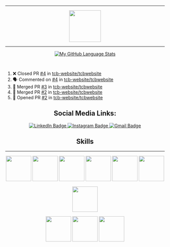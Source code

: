 <hr>
<div id="header" align="center">
  <img src="https://media.giphy.com/media/VdoIFLsMIlwzfKD520/giphy.gif" width="100"/>
  <hr>
</div>

<div align="center">

<!--[![GitHub Streak](http://github-readme-streak-stats.herokuapp.com?user=Anjali2201&theme=highcontrast&hide_border=true&date_format=M%20j%5B%2C%20Y%5D)](https://git.io/streak-stats)-->

[![My GitHub Language Stats](https://github-readme-stats.vercel.app/api/top-langs/?username=Anjali2201&langs_count=5&theme=tokyonight)]()
</div>
<br>

<!-- ##  Recent Activity
<hr> -->
<!--START_SECTION:activity-->
1. ❌ Closed PR [#4](https://github.com/tcb-website/tcbwebsite/pull/4) in [tcb-website/tcbwebsite](https://github.com/tcb-website/tcbwebsite)
2. 🗣 Commented on [#4](https://github.com/tcb-website/tcbwebsite/issues/4) in [tcb-website/tcbwebsite](https://github.com/tcb-website/tcbwebsite)
3. 🎉 Merged PR [#3](https://github.com/tcb-website/tcbwebsite/pull/3) in [tcb-website/tcbwebsite](https://github.com/tcb-website/tcbwebsite)
4. 🎉 Merged PR [#2](https://github.com/tcb-website/tcbwebsite/pull/2) in [tcb-website/tcbwebsite](https://github.com/tcb-website/tcbwebsite)
5. 💪 Opened PR [#2](https://github.com/tcb-website/tcbwebsite/pull/2) in [tcb-website/tcbwebsite](https://github.com/tcb-website/tcbwebsite)
<!--END_SECTION:activity-->


<div id="badges" align="center">

## Social Media Links:
  <a href="https://www.linkedin.com/in/anjallliii/">
    <img src="https://img.shields.io/badge/anjali2201-blue?style=for-the-badge&logo=linkedin&logoColor=white" alt="LinkedIn Badge"/>
  </a>
  <a href="https://www.instagram.com/_anjallliii_/">
    <img src="https://img.shields.io/badge/_anjallliii_-red?style=for-the-badge&logo=instagram&logoColor=white" alt="Instagram Badge"/>
  </a>
  <a href="mailto:anjalikushwaha031@gmail.com">
    <img src="https://img.shields.io/badge/GMail-blue?style=for-the-badge&logo=gmail&logoColor=white" alt="Gmail Badge"/>
  </a>

<br>

  ##  Skills
  <hr>
<img height = "80px" src="https://github.com/yurijserrano/Github-Profile-Readme-Logos/blob/master/others/html.svg"></img>

<img height = "80px" src="https://github.com/yurijserrano/Github-Profile-Readme-Logos/blob/master/others/css.svg" /> 

<img height = "80px" src="https://github.com/yurijserrano/Github-Profile-Readme-Logos/blob/master/programming%20languages/javascript.svg" />
<img height = "80px" src="https://github.com/yurijserrano/Github-Profile-Readme-Logos/blob/master/frameworks/react.svg" />


<img height = "80px" src="https://github.com/yurijserrano/Github-Profile-Readme-Logos/blob/master/text%20editors/vscode.svg" />
<img height = "80px" src="https://github.com/yurijserrano/Github-Profile-Readme-Logos/blob/master/cloud/github.svg" />

<img height = "80px" src="https://github.com/yurijserrano/Github-Profile-Readme-Logos/blob/master/others/git.svg"></img>

<img height = "80px" src="https://github.com/yurijserrano/Github-Profile-Readme-Logos/blob/master/programming%20languages/c.svg" />
<img height = "80px" src="https://github.com/yurijserrano/Github-Profile-Readme-Logos/blob/master/programming%20languages/java.svg" />



<img height = "80px" src="https://github.com/yurijserrano/Github-Profile-Readme-Logos/blob/master/programming%20languages/python.svg" />


</div>

<br />

